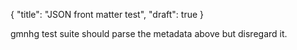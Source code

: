 {
    "title": "JSON front matter test",
    "draft": true
}

gmnhg test suite should parse the metadata above but disregard it.
